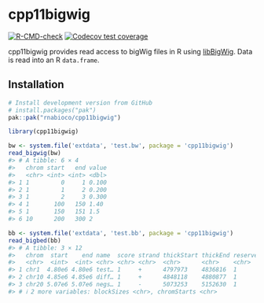 
# cpp11bigwig

<!-- badges: start -->

[![R-CMD-check](https://github.com/rnabioco/cpp11bigwig/actions/workflows/R-CMD-check.yaml/badge.svg)](https://github.com/rnabioco/cpp11bigwig/actions/workflows/R-CMD-check.yaml)
[![Codecov test
coverage](https://codecov.io/gh/rnabioco/cpp11bigwig/graph/badge.svg)](https://app.codecov.io/gh/rnabioco/cpp11bigwig)
<!-- badges: end -->

cpp11bigwig provides read access to bigWig files in R using
[libBigWig](https://github.com/dpryan79/libBigWig). Data is read into an
R `data.frame`.

## Installation

<div class=".pkgdown-devel">

``` r
# Install development version from GitHub
# install.packages("pak")
pak::pak("rnabioco/cpp11bigwig")
```

</div>

``` r
library(cpp11bigwig)

bw <- system.file('extdata', 'test.bw', package = 'cpp11bigwig')
read_bigwig(bw)
#> # A tibble: 6 × 4
#>   chrom start   end value
#>   <chr> <int> <int> <dbl>
#> 1 1         0     1 0.100
#> 2 1         1     2 0.200
#> 3 1         2     3 0.300
#> 4 1       100   150 1.40 
#> 5 1       150   151 1.5  
#> 6 10      200   300 2

bb <- system.file('extdata', 'test.bb', package = 'cpp11bigwig')
read_bigbed(bb)
#> # A tibble: 3 × 12
#>   chrom  start    end name  score strand thickStart thickEnd reserved blockCount
#>   <chr>  <int>  <int> <chr> <chr> <chr>  <chr>      <chr>    <chr>    <chr>     
#> 1 chr1  4.80e6 4.80e6 test… 1     +      4797973    4836816  1        9         
#> 2 chr10 4.85e6 4.85e6 diff… 1     +      4848118    4880877  1        6         
#> 3 chr20 5.07e6 5.07e6 negs… 1     -      5073253    5152630  1        14        
#> # ℹ 2 more variables: blockSizes <chr>, chromStarts <chr>
```
